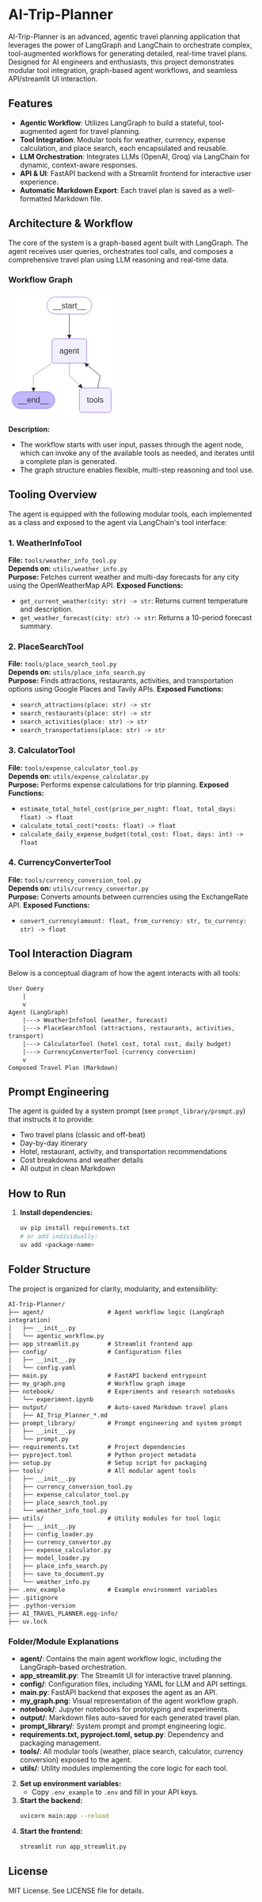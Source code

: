 # AI-Trip-Planner

AI-Trip-Planner is an advanced, agentic travel planning application that leverages the power of LangGraph and LangChain to orchestrate complex, tool-augmented workflows for generating detailed, real-time travel plans. Designed for AI engineers and enthusiasts, this project demonstrates modular tool integration, graph-based agent workflows, and seamless API/streamlit UI interaction.

## Features

- **Agentic Workflow**: Utilizes LangGraph to build a stateful, tool-augmented agent for travel planning.
- **Tool Integration**: Modular tools for weather, currency, expense calculation, and place search, each encapsulated and reusable.
- **LLM Orchestration**: Integrates LLMs (OpenAI, Groq) via LangChain for dynamic, context-aware responses.
- **API & UI**: FastAPI backend with a Streamlit frontend for interactive user experience.
- **Automatic Markdown Export**: Each travel plan is saved as a well-formatted Markdown file.

## Architecture & Workflow

The core of the system is a graph-based agent built with LangGraph. The agent receives user queries, orchestrates tool calls, and composes a comprehensive travel plan using LLM reasoning and real-time data.

### Workflow Graph

![Workflow Graph](my_graph.png)

**Description:**
- The workflow starts with user input, passes through the agent node, which can invoke any of the available tools as needed, and iterates until a complete plan is generated.
- The graph structure enables flexible, multi-step reasoning and tool use.

## Tooling Overview

The agent is equipped with the following modular tools, each implemented as a class and exposed to the agent via LangChain's tool interface:

### 1. WeatherInfoTool
**File:** `tools/weather_info_tool.py`  
**Depends on:** `utils/weather_info.py`  
**Purpose:** Fetches current weather and multi-day forecasts for any city using the OpenWeatherMap API.
**Exposed Functions:**
  - `get_current_weather(city: str) -> str`: Returns current temperature and description.
  - `get_weather_forecast(city: str) -> str`: Returns a 10-period forecast summary.

### 2. PlaceSearchTool
**File:** `tools/place_search_tool.py`  
**Depends on:** `utils/place_info_search.py`  
**Purpose:** Finds attractions, restaurants, activities, and transportation options using Google Places and Tavily APIs.
**Exposed Functions:**
  - `search_attractions(place: str) -> str`
  - `search_restaurants(place: str) -> str`
  - `search_activities(place: str) -> str`
  - `search_transportations(place: str) -> str`

### 3. CalculatorTool
**File:** `tools/expense_calculator_tool.py`  
**Depends on:** `utils/expense_calculator.py`  
**Purpose:** Performs expense calculations for trip planning.
**Exposed Functions:**
  - `estimate_total_hotel_cost(price_per_night: float, total_days: float) -> float`
  - `calculate_total_cost(*costs: float) -> float`
  - `calculate_daily_expense_budget(total_cost: float, days: int) -> float`

### 4. CurrencyConverterTool
**File:** `tools/currency_conversion_tool.py`  
**Depends on:** `utils/currency_convertor.py`  
**Purpose:** Converts amounts between currencies using the ExchangeRate API.
**Exposed Functions:**
  - `convert_currency(amount: float, from_currency: str, to_currency: str) -> float`

## Tool Interaction Diagram

Below is a conceptual diagram of how the agent interacts with all tools:

```
User Query
	|
	v
Agent (LangGraph)
	|---> WeatherInfoTool (weather, forecast)
	|---> PlaceSearchTool (attractions, restaurants, activities, transport)
	|---> CalculatorTool (hotel cost, total cost, daily budget)
	|---> CurrencyConverterTool (currency conversion)
	v
Composed Travel Plan (Markdown)
```

## Prompt Engineering

The agent is guided by a system prompt (see `prompt_library/prompt.py`) that instructs it to provide:
- Two travel plans (classic and off-beat)
- Day-by-day itinerary
- Hotel, restaurant, activity, and transportation recommendations
- Cost breakdowns and weather details
- All output in clean Markdown

## How to Run

1. **Install dependencies:**
	```sh
	uv pip install requirements.txt
	# or add individually:
	uv add <package-name>
	```
## Folder Structure

The project is organized for clarity, modularity, and extensibility:

```
AI-Trip-Planner/
├── agent/                  # Agent workflow logic (LangGraph integration)
│   ├── __init__.py
│   └── agentic_workflow.py
├── app_streamlit.py        # Streamlit frontend app
├── config/                 # Configuration files
│   ├── __init__.py
│   └── config.yaml
├── main.py                 # FastAPI backend entrypoint
├── my_graph.png            # Workflow graph image
├── notebook/               # Experiments and research notebooks
│   └── experiment.ipynb
├── output/                 # Auto-saved Markdown travel plans
│   ├── AI_Trip_Planner_*.md
├── prompt_library/         # Prompt engineering and system prompt
│   ├── __init__.py
│   └── prompt.py
├── requirements.txt        # Project dependencies
├── pyproject.toml          # Python project metadata
├── setup.py                # Setup script for packaging
├── tools/                  # All modular agent tools
│   ├── __init__.py
│   ├── currency_conversion_tool.py
│   ├── expense_calculator_tool.py
│   ├── place_search_tool.py
│   └── weather_info_tool.py
├── utils/                  # Utility modules for tool logic
│   ├── __init__.py
│   ├── config_loader.py
│   ├── currency_convertor.py
│   ├── expense_calculator.py
│   ├── model_loader.py
│   ├── place_info_search.py
│   ├── save_to_document.py
│   └── weather_info.py
├── .env_example            # Example environment variables
├── .gitignore
├── .python-version
├── AI_TRAVEL_PLANNER.egg-info/
├── uv.lock
```

### Folder/Module Explanations

- **agent/**: Contains the main agent workflow logic, including the LangGraph-based orchestration.
- **app_streamlit.py**: The Streamlit UI for interactive travel planning.
- **config/**: Configuration files, including YAML for LLM and API settings.
- **main.py**: FastAPI backend that exposes the agent as an API.
- **my_graph.png**: Visual representation of the agent workflow graph.
- **notebook/**: Jupyter notebooks for prototyping and experiments.
- **output/**: Markdown files auto-saved for each generated travel plan.
- **prompt_library/**: System prompt and prompt engineering logic.
- **requirements.txt, pyproject.toml, setup.py**: Dependency and packaging management.
- **tools/**: All modular tools (weather, place search, calculator, currency conversion) exposed to the agent.
- **utils/**: Utility modules implementing the core logic for each tool.
2. **Set up environment variables:**
	- Copy `.env_example` to `.env` and fill in your API keys.
3. **Start the backend:**
	```sh
	uvicorn main:app --reload
	```
4. **Start the frontend:**
	```sh
	streamlit run app_streamlit.py
	```


## License

MIT License. See LICENSE file for details.
